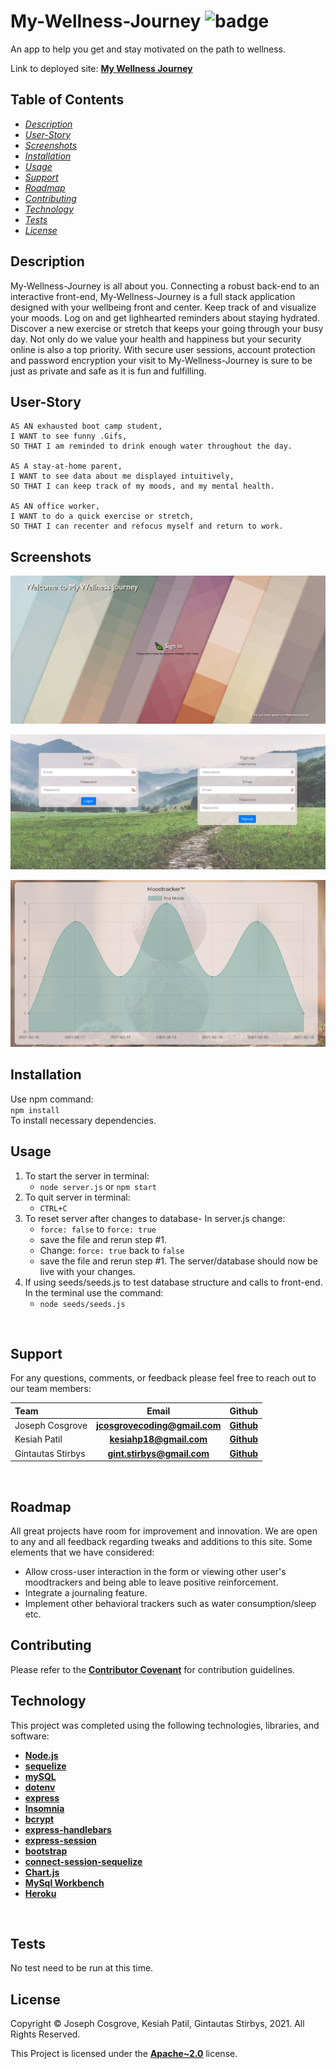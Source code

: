 # **My-Wellness-Journey** ![badge](https://img.shields.io/badge/License-Apache~2.0-brightgreen.svg)  

An app to help you get and stay motivated on the path to wellness.   

Link to deployed site: **[My Wellness Journey](https://my-wellness-journey.herokuapp.com/)**

## **Table of Contents**

* *[Description](#description)*
* *[User-Story](#user-story)*
* *[Screenshots](#screenshots)*
* *[Installation](#installation)*
* *[Usage](#usage)*
* *[Support](#suport)*
* *[Roadmap](#roadmap)*
* *[Contributing](#contributing)*
* *[Technology](#technology)*
* *[Tests](#tests)*
* *[License](#license)*

## **Description**

My-Wellness-Journey is all about you.  Connecting a robust back-end to an interactive front-end, My-Wellness-Journey is a full stack application designed with your wellbeing front and center.  Keep track of and visualize your moods. Log on and get lighhearted reminders about staying hydrated.  Discover a new exercise or stretch that keeps your going through your busy day.  Not only do we value your health and happiness but your security online is also a top priority.  With secure user sessions, account protection and password encryption your visit to My-Wellness-Journey is sure to be just as private and safe as it is fun and fulfilling. 

## **User-Story**

```
AS AN exhausted boot camp student,
I WANT to see funny .Gifs,
SO THAT I am reminded to drink enough water throughout the day.

AS A stay-at-home parent,
I WANT to see data about me displayed intuitively,
SO THAT I can keep track of my moods, and my mental health.

AS AN office worker,
I WANT to do a quick exercise or stretch,
SO THAT I can recenter and refocus myself and return to work.
```

## **Screenshots**

![landing-page](public/assets/My-Wellness-Journey.png)

![login-page](public/assets/login-page.png)

![moodtracker](public/assets/moodtracker.png)

## **Installation**

Use npm command:<br>
        `npm install`<br> 
To install necessary dependencies.

## **Usage**

1. To start the server in terminal:
    - `node server.js` or `npm start`
2. To quit server in terminal:
    - `CTRL+C`
3. To reset server after changes to database- In server.js change:
    - `force: false` to `force: true`
    - save the file and rerun step #1. 
    - Change: `force: true` back to `false`
    - save the file and rerun step #1. The server/database should now be live with  your changes.
4. If using seeds/seeds.js to test database structure and calls to front-end. In the terminal use the command:
    - `node seeds/seeds.js`










<br>

## **Support**

For any questions, comments, or feedback please feel free to reach out to our team members: <br>

| Team              | Email                            | Github                                    |
| :---              |            :----:                |                  :---:                    |
| Joseph Cosgrove   | **<jcosgrovecoding@gmail.com>**  | **[Github](https://github.com/jyc5331)**  |
| Kesiah Patil      | **<kesiahp18@gmail.com>**        | **[Github](https://github.com/kesiahp18)**|  
| Gintautas Stirbys | **<gint.stirbys@gmail.com>**     | **[Github](https://github.com/gintstir)** |     

<br>

## **Roadmap**
All great projects have room for improvement and innovation.  We are open to any and all feedback regarding tweaks and additions to this site.  Some elements that we have considered:
- Allow cross-user interaction in the form or viewing other user's moodtrackers and being able to leave positive reinforcement.
- Integrate a journaling feature.
- Implement other behavioral trackers such as water consumption/sleep etc. 

## **Contributing**

Please refer to the **[Contributor Covenant](https://www.contributor-covenant.org/)** for contribution guidelines.
<br>

## **Technology**


This project was completed using the following technologies, libraries, and software: 

- **[Node.js](https://nodejs.org/en/)**
- **[sequelize](https://www.npmjs.com/package/sequelize)**
- **[mySQL](https://www.npmjs.com/package/mysql2)**
- **[dotenv](https://www.npmjs.com/package/dotenv)**
- **[express](https://www.npmjs.com/package/express)**
- **[Insomnia](https://insomnia.rest/)**
- **[bcrypt](https://www.npmjs.com/package/bcrypt)**
- **[express-handlebars](https://www.npmjs.com/package/express-handlebars)**
- **[express-session](https://www.npmjs.com/package/express-session)**
- **[bootstrap](https://getbootstrap.com/)**
- **[connect-session-sequelize](https://www.npmjs.com/package/connect-session-sequelize)**
- **[Chart.js](https://www.chartjs.org/)**
- **[MySql Workbench](https://www.mysql.com/products/workbench/)**
- **[Heroku](https://www.heroku.com/home)**
<br>

## **Tests**

No test need to be run at this time. 


## **License**

Copyright © Joseph Cosgrove, Kesiah Patil, Gintautas Stirbys, 2021.  All Rights Reserved.

This Project is licensed under the **[Apache~2.0](https://www.apache.org/licenses/LICENSE-2.0)** license.